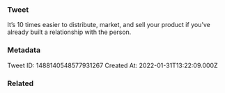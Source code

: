 ### Tweet
It’s 10 times easier to distribute, market, and sell your product if you’ve already built a relationship with the person.

### Metadata
Tweet ID: 1488140548577931267
Created At: 2022-01-31T13:22:09.000Z

### Related

